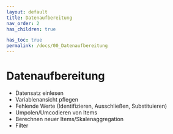 ```yaml
---
layout: default
title: Datenaufbereitung
nav_order: 2
has_children: true

has_toc: true
permalink: /docs/00_Datenaufbereitung
---
```


# Datenaufbereitung

* Datensatz einlesen
* Variablenansicht pflegen
* Fehlende Werte (Identifizieren, Ausschließen, Substituieren)
* Umpolen/Umcodieren von Items
* Berechnen neuer Items/Skalenaggregation
* Filter
